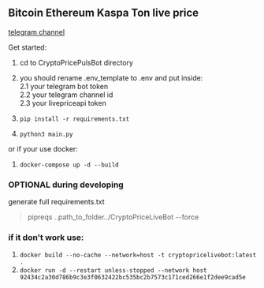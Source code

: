 ## Bitcoin Ethereum Kaspa Ton live price

[telegram channel](https://t.me/crypto_price_puls)

Get started:
1. cd to CryptoPricePulsBot directory
2. you should rename .env_template to .env and put inside:  
  2.1 your telegram bot token  
  2.2 your telegram channel id  
  2.3 your livepriceapi token  
   
3. `pip install -r requirements.txt`
4. `python3 main.py`

or if your use docker:
1. `docker-compose up -d --build`


### OPTIONAL during developing
generate full requirements.txt
> pipreqs ..path_to_folder../CryptoPriceLiveBot --force

### if it don't work use:
1. `docker build --no-cache --network=host -t cryptopricelivebot:latest .`
2. `docker run -d --restart unless-stopped --network host 92434c2a30d786b9c3e3f0632422bc535bc2b7573c171ced266e1f2dee9cad5e`
